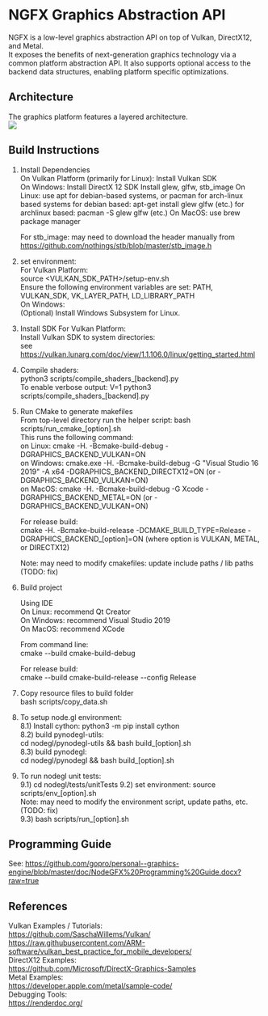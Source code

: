 # NGFX Graphics Abstraction API
NGFX is a low-level graphics abstraction API on top of Vulkan, DirectX12, and Metal.  
It exposes the benefits of next-generation graphics technology via a common
platform abstraction API.  It also supports optional access to the backend data structures,
enabling platform specific optimizations.

## Architecture

The graphics platform features a layered architecture.  
<img src="doc/NodeGFX-High Level Architecture.svg">

## Build Instructions

1) Install Dependencies  
   On Vulkan Platform (primarily for Linux): Install Vulkan SDK  
   On Windows: Install DirectX 12 SDK
   Install glew, glfw, stb_image
   On Linux: use apt for debian-based systems, or pacman for arch-linux based systems
   	for debian based: apt-get install glew glfw (etc.)
	for archlinux based: pacman -S glew glfw (etc.)
   On MacOS: use brew package manager
   
   For stb_image: may need to download the header manually from https://github.com/nothings/stb/blob/master/stb_image.h
   
2) set environment:  
	For Vulkan Platform:  
		source <VULKAN_SDK_PATH>/setup-env.sh  
		Ensure the following environment variables are set: PATH, VULKAN_SDK, VK_LAYER_PATH, LD_LIBRARY_PATH  
	On Windows:  
		(Optional) Install Windows Subsystem for Linux.  

3) Install SDK
	For Vulkan Platform:  
		Install Vulkan SDK to system directories:  
		see https://vulkan.lunarg.com/doc/view/1.1.106.0/linux/getting_started.html  
		
4) Compile shaders:  
	python3 scripts/compile_shaders_[backend].py  
	To enable verbose output: V=1 python3 scripts/compile_shaders_[backend].py  
	 
5) Run CMake to generate makefiles  
	From top-level directory run the helper script: bash scripts/run_cmake_[option].sh  
	This runs the following command:  
		on Linux: cmake -H. -Bcmake-build-debug -DGRAPHICS_BACKEND_VULKAN=ON  
		on Windows: cmake.exe -H. -Bcmake-build-debug -G "Visual Studio 16 2019" -A x64 -DGRAPHICS_BACKEND_DIRECTX12=ON (or -DGRAPHICS_BACKEND_VULKAN=ON)  
		on MacOS: cmake -H. -Bcmake-build-debug -G Xcode -DGRAPHICS_BACKEND_METAL=ON (or -DGRAPHICS_BACKEND_VULKAN=ON)  
	
	For release build:  
	cmake -H. -Bcmake-build-release -DCMAKE_BUILD_TYPE=Release -DGRAPHICS_BACKEND_[option]=ON (where option is VULKAN, METAL, or DIRECTX12)
	
	Note: may need to modify cmakefiles: update include paths / lib paths (TODO: fix)  
6)  Build project

	Using IDE  
	On Linux: recommend Qt Creator  
	On Windows: recommend Visual Studio 2019  
	On MacOS: recommend XCode  
	
	From command line:  
	cmake --build cmake-build-debug  
	
	For release build:  
	cmake --build cmake-build-release --config Release  
	
7) Copy resource files to build folder  
	bash scripts/copy_data.sh  

8) To setup node.gl environment:  
    8.1) Install cython: python3 -m pip install cython  
    8.2) build pynodegl-utils:  
    	cd nodegl/pynodegl-utils && bash build_[option].sh  
    8.3) build pynodegl:  
        cd nodegl/pynodegl && bash build_[option].sh  
    
9) To run nodegl unit tests:  
    9.1) cd nodegl/tests/unitTests
    9.2) set environment: source scripts/env_[option].sh  
	Note: may need to modify the environment script, update paths, etc.  (TODO: fix)  
    9.3) bash scripts/run_[option].sh    

## Programming Guide
See: https://github.com/gopro/personal--graphics-engine/blob/master/doc/NodeGFX%20Programming%20Guide.docx?raw=true


## References  

Vulkan Examples / Tutorials:   
	https://github.com/SaschaWillems/Vulkan/  
	https://raw.githubusercontent.com/ARM-software/vulkan_best_practice_for_mobile_developers/  
DirectX12 Examples:  
	https://github.com/Microsoft/DirectX-Graphics-Samples  
Metal Examples:  
	https://developer.apple.com/metal/sample-code/  
Debugging Tools:  
	https://renderdoc.org/  
